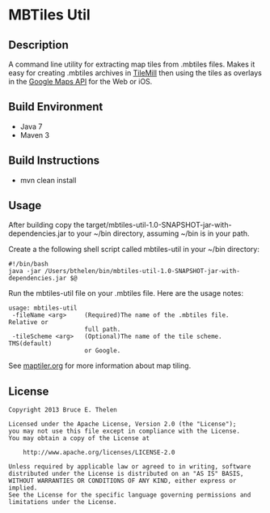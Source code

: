 MBTiles Util
====================

Description
---------------------
A command line utility for extracting map tiles from .mbtiles files.  Makes it easy for creating .mbtiles archives in [TileMill](http://www.mapbox.com/tilemill/) then using the tiles as overlays in the [Google Maps API](https://developers.google.com/maps/) for the Web or iOS. 

Build Environment
---------------------
* Java 7
* Maven 3

Build Instructions
---------------------
* mvn clean install

Usage
---------------------
After building copy the target/mbtiles-util-1.0-SNAPSHOT-jar-with-dependencies.jar to your ~/bin directory, assuming ~/bin is in your path.

Create a the following shell script called mbtiles-util in your ~/bin directory:

    #!/bin/bash
    java -jar /Users/bthelen/bin/mbtiles-util-1.0-SNAPSHOT-jar-with-dependencies.jar $@

Run the mbtiles-util file on your .mbtiles file.  Here are the usage notes:

    usage: mbtiles-util
     -fileName <arg>     (Required)The name of the .mbtiles file.  Relative or
                         full path.
     -tileScheme <arg>   (Optional)The name of the tile scheme.  TMS(default)
                         or Google.
See [maptiler.org](http://www.maptiler.org/google-maps-coordinates-tile-bounds-projection/) for more information about map tiling.

License
---------------------
    Copyright 2013 Bruce E. Thelen

    Licensed under the Apache License, Version 2.0 (the "License");
    you may not use this file except in compliance with the License.
    You may obtain a copy of the License at

        http://www.apache.org/licenses/LICENSE-2.0

    Unless required by applicable law or agreed to in writing, software
    distributed under the License is distributed on an "AS IS" BASIS,
    WITHOUT WARRANTIES OR CONDITIONS OF ANY KIND, either express or implied.
    See the License for the specific language governing permissions and
    limitations under the License.